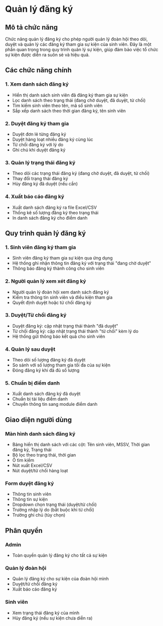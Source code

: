 # Quản lý đăng ký

## Mô tả chức năng

Chức năng quản lý đăng ký cho phép người quản lý đoàn hội theo dõi, duyệt và quản lý các đăng ký tham gia sự kiện của sinh viên. Đây là một phần quan trọng trong quy trình quản lý sự kiện, giúp đảm bảo việc tổ chức sự kiện được diễn ra suôn sẻ và hiệu quả.

## Các chức năng chính

### 1. Xem danh sách đăng ký
- Hiển thị danh sách sinh viên đã đăng ký tham gia sự kiện
- Lọc danh sách theo trạng thái (đang chờ duyệt, đã duyệt, từ chối)
- Tìm kiếm sinh viên theo tên, mã số sinh viên
- Sắp xếp danh sách theo thời gian đăng ký, tên sinh viên

### 2. Duyệt đăng ký tham gia
- Duyệt đơn lẻ từng đăng ký
- Duyệt hàng loạt nhiều đăng ký cùng lúc
- Từ chối đăng ký với lý do
- Ghi chú khi duyệt đăng ký

### 3. Quản lý trạng thái đăng ký
- Theo dõi các trạng thái đăng ký (đang chờ duyệt, đã duyệt, từ chối)
- Thay đổi trạng thái đăng ký
- Hủy đăng ký đã duyệt (nếu cần)

### 4. Xuất báo cáo đăng ký
- Xuất danh sách đăng ký ra file Excel/CSV
- Thống kê số lượng đăng ký theo trạng thái
- In danh sách đăng ký cho điểm danh

## Quy trình quản lý đăng ký

### 1. Sinh viên đăng ký tham gia
- Sinh viên đăng ký tham gia sự kiện qua ứng dụng
- Hệ thống ghi nhận thông tin đăng ký với trạng thái "đang chờ duyệt"
- Thông báo đăng ký thành công cho sinh viên

### 2. Người quản lý xem xét đăng ký
- Người quản lý đoàn hội xem danh sách đăng ký
- Kiểm tra thông tin sinh viên và điều kiện tham gia
- Quyết định duyệt hoặc từ chối đăng ký

### 3. Duyệt/Từ chối đăng ký
- Duyệt đăng ký: cập nhật trạng thái thành "đã duyệt"
- Từ chối đăng ký: cập nhật trạng thái thành "từ chối" kèm lý do
- Hệ thống gửi thông báo kết quả cho sinh viên

### 4. Quản lý sau duyệt
- Theo dõi số lượng đăng ký đã duyệt
- So sánh với số lượng tham gia tối đa của sự kiện
- Đóng đăng ký khi đã đủ số lượng

### 5. Chuẩn bị điểm danh
- Xuất danh sách đăng ký đã duyệt
- Chuẩn bị tài liệu điểm danh
- Chuyển thông tin sang module điểm danh

## Giao diện người dùng

### Màn hình danh sách đăng ký
- Bảng hiển thị danh sách với các cột: Tên sinh viên, MSSV, Thời gian đăng ký, Trạng thái
- Bộ lọc theo trạng thái, thời gian
- Ô tìm kiếm
- Nút xuất Excel/CSV
- Nút duyệt/từ chối hàng loạt

### Form duyệt đăng ký
- Thông tin sinh viên
- Thông tin sự kiện
- Dropdown chọn trạng thái (duyệt/từ chối)
- Trường nhập lý do (bắt buộc khi từ chối)
- Trường ghi chú (tùy chọn)

## Phân quyền

### Admin
- Toàn quyền quản lý đăng ký cho tất cả sự kiện

### Quản lý đoàn hội
- Quản lý đăng ký cho sự kiện của đoàn hội mình
- Duyệt/từ chối đăng ký
- Xuất báo cáo đăng ký

### Sinh viên
- Xem trạng thái đăng ký của mình
- Hủy đăng ký (nếu sự kiện chưa diễn ra)
